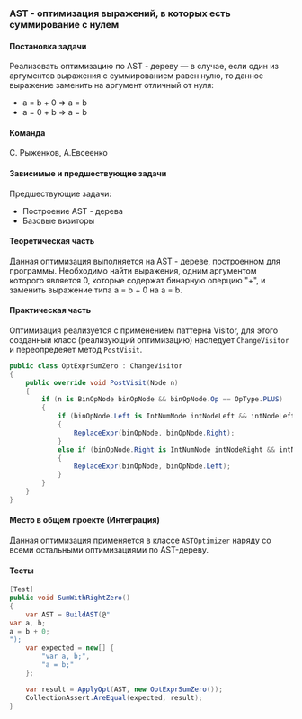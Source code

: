 ### AST - оптимизация выражений, в которых есть суммирование с нулем

#### Постановка задачи
Реализовать оптимизацию по AST - дереву — в случае, если один из аргументов выражения с суммированием равен нулю, то данное выражение заменить на аргумент отличный от нуля:
- a = b + 0 => a = b
- a = 0 + b => a = b

#### Команда
С. Рыженков, А.Евсеенко

#### Зависимые и предшествующие задачи
Предшествующие задачи:

* Построение AST - дерева
* Базовые визиторы

#### Теоретическая часть
Данная оптимизация выполняется на AST - дереве, построенном для программы. Необходимо найти выражения, одним аргументом которого является 0, которые содержат бинарную оперцию "+", и заменить выражение типа a = b + 0 на a = b.

#### Практическая часть
Оптимизация реализуется с применением паттерна Visitor, для этого созданный класс (реализующий оптимизацию) наследует `ChangeVisitor` и переопредеяет метод  `PostVisit`. 
```csharp
public class OptExprSumZero : ChangeVisitor
{
    public override void PostVisit(Node n)
    {
        if (n is BinOpNode binOpNode && binOpNode.Op == OpType.PLUS)
        {
            if (binOpNode.Left is IntNumNode intNodeLeft && intNodeLeft.Num == 0)
            {
                ReplaceExpr(binOpNode, binOpNode.Right);
            }
            else if (binOpNode.Right is IntNumNode intNodeRight && intNodeRight.Num == 0)
            {
                ReplaceExpr(binOpNode, binOpNode.Left);
            }
        }
    }
}
```

#### Место в общем проекте (Интеграция)
Данная оптимизация применяется в классе `ASTOptimizer` наряду со всеми остальными оптимизациями по AST-дереву.

#### Тесты
```csharp
[Test]
public void SumWithRightZero()
{
    var AST = BuildAST(@"
var a, b;
a = b + 0;
");
    var expected = new[] {
        "var a, b;",
        "a = b;"
    };

    var result = ApplyOpt(AST, new OptExprSumZero());
    CollectionAssert.AreEqual(expected, result);
}
```
